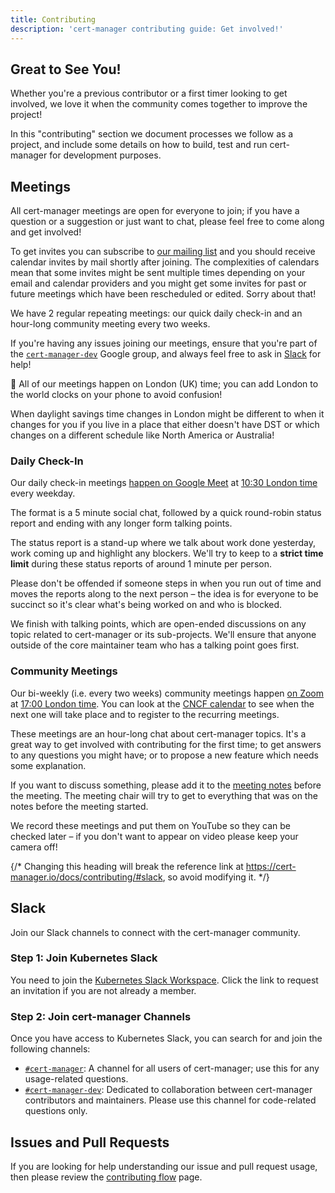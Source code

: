 ```yaml
---
title: Contributing
description: 'cert-manager contributing guide: Get involved!'
---
```


## Great to See You!

Whether you're a previous contributor or a first timer looking to get involved, we love
it when the community comes together to improve the project!

In this "contributing" section we document processes we follow as a project, and include
some details on how to build, test and run cert-manager for development purposes.

## Meetings

All cert-manager meetings are open for everyone to join; if you have a question or a suggestion or just want to chat,
please feel free to come along and get involved!

To get invites you can subscribe to [our mailing list](https://groups.google.com/forum/#!forum/cert-manager-dev) and
you should receive calendar invites by mail shortly after joining. The complexities of calendars mean that some invites
might be sent multiple times depending on your email and calendar providers and you might get some invites for past
or future meetings which have been rescheduled or edited. Sorry about that!

We have 2 regular repeating meetings: our quick daily check-in and an hour-long community meeting every two weeks.

If you're having any issues joining our meetings, ensure that you're part of the [`cert-manager-dev`](https://groups.google.com/forum/#!forum/cert-manager-dev) Google group, and always feel free to ask in [Slack](./#slack) for help!

<div className="info">
🔰 All of our meetings happen on London (UK) time; you can add London to the world clocks on your phone to avoid confusion!

When daylight savings time changes in London might be different to when it changes for you if you live in a place that either
doesn't have DST or which changes on a different schedule like North America or Australia!
</div>

### Daily Check-In

Our daily check-in meetings [happen on Google Meet](https://meet.google.com/eum-fyvt-xpa) at [10:30 London time](http://www.thetimezoneconverter.com/?t=10:30&tz=Europe/London) every weekday.

The format is a 5 minute social chat, followed by a quick round-robin status report and ending with any longer form talking points.

The status report is a stand-up where we talk about work done yesterday, work coming up and highlight any blockers.
We'll try to keep to a **strict time limit** during these status reports of around 1 minute per person.

Please don't be offended if someone steps in when you run out of time and moves the reports along to the next person – the idea
is for everyone to be succinct so it's clear what's being worked on and who is blocked.

We finish with talking points, which are open-ended discussions on any topic related to cert-manager or its sub-projects.
We'll ensure that anyone outside of the core maintainer team who has a talking point goes first.

### Community Meetings

Our bi-weekly (i.e. every two weeks) community meetings happen [on Zoom](https://zoom-lfx.platform.linuxfoundation.org/meeting/98788760104?password=4c61abc4-3fc1-44eb-a02b-c4ce7b0c26c3) at [17:00 London time](http://www.thetimezoneconverter.com/?t=17:00&tz=Europe/London). You can look at the [CNCF calendar](https://zoom-lfx.platform.linuxfoundation.org/meetings/cert-manager?view=list) to see when the next one will take place and to register to the recurring meetings.

These meetings are an hour-long chat about cert-manager topics. It's a great way to get involved with contributing for the
first time; to get answers to any questions you might have; or to propose a new feature which needs some explanation.

If you want to discuss something, please add it to the [meeting notes](https://docs.google.com/document/d/1Tc5t6ylY9dhXAan1OjOoldeaoys1Yh4Ir710ATfBa5U)
before the meeting. The meeting chair will try to get to everything that was on the notes before the meeting started.

We record these meetings and put them on YouTube so they can be checked later – if you don't want to appear on video please keep
your camera off!

{/* Changing this heading will break the reference link at https://cert-manager.io/docs/contributing/#slack, so avoid modifying it. */}
## Slack

Join our Slack channels to connect with the cert-manager community.

### Step 1: Join Kubernetes Slack
You need to join the [Kubernetes Slack Workspace](https://slack.k8s.io). Click the link to request an invitation if you are not already a member.

### Step 2: Join cert-manager Channels
Once you have access to Kubernetes Slack, you can search for and join the following channels:

- [`#cert-manager`](https://kubernetes.slack.com/messages/cert-manager): A channel for all users of cert-manager; use this for any usage-related questions.
- [`#cert-manager-dev`](https://kubernetes.slack.com/messages/cert-manager-dev): Dedicated to collaboration between cert-manager contributors and maintainers. Please use this channel for code-related questions only.

## Issues and Pull Requests

If you are looking for help understanding our issue and pull request usage, then please review the [contributing flow](./contributing-flow.md) page.
